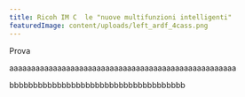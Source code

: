 ```yaml
---
title: Ricoh IM C  le "nuove multifunzioni intelligenti"
featuredImage: content/uploads/left_ardf_4cass.png
---
```


Prova

aaaaaaaaaaaaaaaaaaaaaaaaaaaaaaaaaaaaaaaaaaaaaaaaaaaa

bbbbbbbbbbbbbbbbbbbbbbbbbbbbbbbbbbbbb
